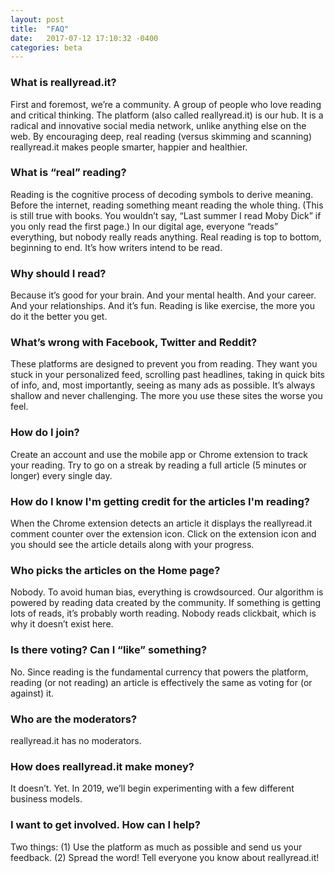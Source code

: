 ```yaml
---
layout: post
title:  "FAQ"
date:   2017-07-12 17:10:32 -0400
categories: beta
---
```

### **What is reallyread.it?**
First and foremost, we’re a community. A group of people who love reading and critical thinking. The platform (also called reallyread.it) is our hub. It is a radical and innovative social media network, unlike anything else on the web. By encouraging deep, real reading (versus skimming and scanning) reallyread.it makes people smarter, happier and healthier.

### **What is “real” reading?** 
Reading is the cognitive process of decoding symbols to derive meaning. Before the internet, reading something meant reading the whole thing. (This is still true with books. You wouldn’t say, “Last summer I read Moby Dick” if you only read the first page.) In our digital age, everyone “reads” everything, but nobody really reads anything. Real reading is top to bottom, beginning to end. It’s how writers intend to be read. 

### **Why should I read?**
Because it’s good for your brain. And your mental health. And your career. And your relationships. And it’s fun. Reading is like exercise, the more you do it the better you get.

### **What’s wrong with Facebook, Twitter and Reddit?**
These platforms are designed to prevent you from reading. They want you stuck in your personalized feed, scrolling past headlines, taking in quick bits of info, and, most importantly, seeing as many ads as possible. It’s always shallow and never challenging. The more you use these sites the worse you feel.

### **How do I join?**
Create an account and use the mobile app or Chrome extension to track your reading. Try to go on a streak by reading a full article (5 minutes or longer) every single day. 

### **How do I know I'm getting credit for the articles I'm reading?**
When the Chrome extension detects an article it displays the reallyread.it comment counter over the extension icon. Click on the extension icon and you should see the article details along with your progress.

### **Who picks the articles on the Home page?**
Nobody. To avoid human bias, everything is crowdsourced. Our algorithm is powered by reading data created by the community. If something is getting lots of reads, it’s probably worth reading. Nobody reads clickbait, which is why it doesn’t exist here. 

### **Is there voting? Can I “like” something?**
No. Since reading is the fundamental currency that powers the platform, reading (or not reading) an article is effectively the same as voting for (or against) it. 

### **Who are the moderators?**  
reallyread.it has no moderators.

### **How does reallyread.it make money?** 
It doesn’t. Yet. In 2019, we’ll begin experimenting with a few different business models.

### **I want to get involved. How can I help?** 
Two things: (1) Use the platform as much as possible and send us your feedback. (2) Spread the word! Tell everyone you know about reallyread.it!